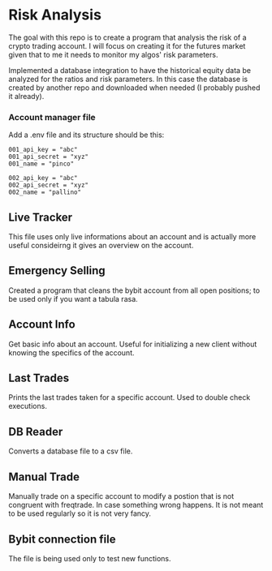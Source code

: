 # Risk Analysis

The goal with this repo is to create a program that analysis the risk of a crypto trading account. I will focus on creating it for the futures market given that to me it needs to monitor my algos' risk parameters.

Implemented a database integration to have the historical equity data be analyzed for the ratios and risk parameters. In this case the database is created by another repo and downloaded when needed (I probably pushed it already).

### Account manager file

Add a .env file and its structure should be this:

    001_api_key = "abc"
    001_api_secret = "xyz"
    001_name = "pinco"

    002_api_key = "abc"
    002_api_secret = "xyz"
    002_name = "pallino"

## Live Tracker

This file uses only live informations about an account and is actually more useful consideirng it gives an overview on the account.

## Emergency Selling

Created a program that cleans the bybit account from all open positions; to be used only if you want a tabula rasa.

## Account Info

Get basic info about an account. Useful for initializing a new client without knowing the specifics of the account.

## Last Trades

Prints the last trades taken for a specific account. Used to double check executions.

## DB Reader

Converts a database file to a csv file.

## Manual Trade

Manually trade on a specific account to modify a postion that is not congruent with freqtrade. In case something wrong happens.
It is not meant to be used regularly so it is not very fancy.

## Bybit connection file

The file is being used only to test new functions.